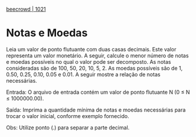 [beecrowd | 1021](https://www.beecrowd.com.br/judge/pt/problems/view/1021)

# Notas e Moedas

Leia um valor de ponto flutuante com duas casas decimais. Este valor representa um valor monetário. A seguir, calcule o menor número de notas e moedas possíveis no qual o valor pode ser decomposto. As notas consideradas são de 100, 50, 20, 10, 5, 2. As moedas possíveis são de 1, 0.50, 0.25, 0.10, 0.05 e 0.01. A seguir mostre a relação de notas necessárias.

Entrada: O arquivo de entrada contém um valor de ponto flutuante N (0 ≤ N ≤ 1000000.00).

Saída: Imprima a quantidade mínima de notas e moedas necessárias para trocar o valor inicial, conforme exemplo fornecido.

Obs: Utilize ponto (.) para separar a parte decimal.